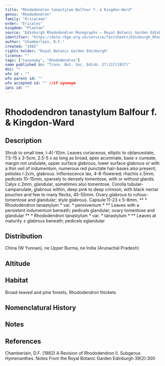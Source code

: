 ```yaml
---
title: "Rhododendron tanastylum Balfour f. & Kingdon-Ward"
genus: "Rhododendron"
family: "Ericaceae"
order: "Ericales"
kingdom: "Plantae"
source: "Edinburgh Rhododendron Monographs – Royal Botanic Garden Edinburgh"
identifier: "https://data.rbge.org.uk/service/factsheets/Edinburgh_Rhododendron_Monographs.xhtml"
author: "Chamberlain, D.F."
created: "1982"
rights holder: "Royal Botanic Garden Edinburgh"
license: ""
tags: ["taxonomy", "Rhododendron"]
name published in: "Trans. Bot. Soc. Edinb. 27:217(1917)"
doi: ""
wfo id : ""
wfo parent id: ""
wfo accepted id: "" //if synonym                      
ipni id: ""
---
```


                       

# Rhododendron tanastylum Balfour f. & Kingdon-Ward

## Description
Shrub to small tree, l-4(-10)m. Leaves coriaceous, elliptic to oblanceolate, 7.5-15 x 3-5cm, 2.5-5 x as long as broad, apex acuminate, base ± cuneate, margin not undulate, upper surface glabrous, lower surface glabrous or with a thin veil of indumentum, numerous red punctate hair-bases also present; petioles l-2cm, glabrous. Inflorescence lax, 4-8-flowered; rhachis c.5mm; pedicels 10-15mm, sparsely to densely tomentose, with or without glands. Calyx c.2mm, glandular, sometimes also tomentose. Corolla tubular-campanulate, glabrous within, deep pink to deep crimson, with black nectar pouches and few to many flecks, 45-55mm. Ovary glabrous to rufous-tomentose and glandular; style glabrous. Capsule 11-23 x 5-8mm. ** * Rhododendron tanastylum * var. * pennivenium * ** Leaves with a persistent indumentum beneath; pedicels glandular; ovary tomentose and glandular ** * Rhododendron tanastylum * var. * tanastylum * ** Leaves at maturity ± glabrous beneath; pedicels eglandular

## Distribution
China (W Yunnan), ne Upper Burma, ne India (Arunachal Pradesh)

## Altitude


## Habitat
Broad-leaved and pine forests, Rhododendron thickets

## Nomenclatural History

                       
## Notes


## References

Chamberlain, D.F. (1982) A Revision of Rhododendron II. Subgenus Hymenanthes. Notes From the Royal Botanic Garden Edinburgh 39(2):300
